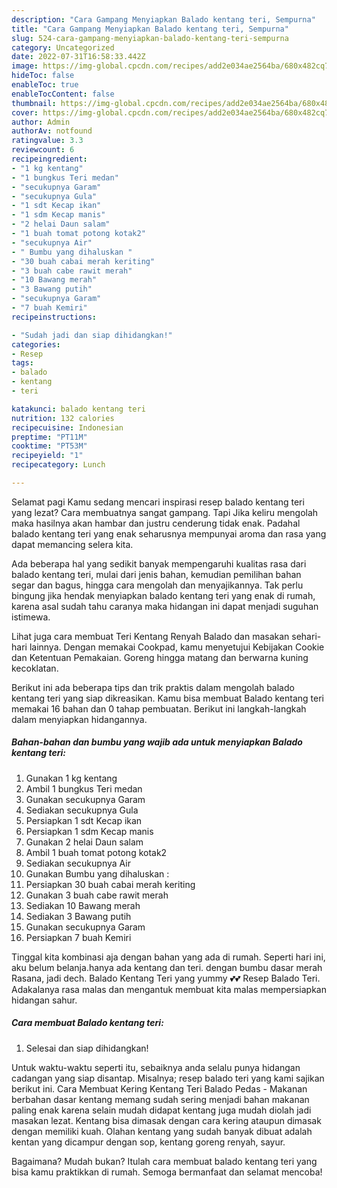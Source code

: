 ```yaml
---
description: "Cara Gampang Menyiapkan Balado kentang teri, Sempurna"
title: "Cara Gampang Menyiapkan Balado kentang teri, Sempurna"
slug: 524-cara-gampang-menyiapkan-balado-kentang-teri-sempurna
category: Uncategorized
date: 2022-07-31T16:58:33.442Z
image: https://img-global.cpcdn.com/recipes/add2e034ae2564ba/680x482cq70/balado-kentang-teri-foto-resep-utama.jpg
hideToc: false
enableToc: true
enableTocContent: false
thumbnail: https://img-global.cpcdn.com/recipes/add2e034ae2564ba/680x482cq70/balado-kentang-teri-foto-resep-utama.jpg
cover: https://img-global.cpcdn.com/recipes/add2e034ae2564ba/680x482cq70/balado-kentang-teri-foto-resep-utama.jpg
author: Admin
authorAv: notfound
ratingvalue: 3.3
reviewcount: 6
recipeingredient:
- "1 kg kentang"
- "1 bungkus Teri medan"
- "secukupnya Garam"
- "secukupnya Gula"
- "1 sdt Kecap ikan"
- "1 sdm Kecap manis"
- "2 helai Daun salam"
- "1 buah tomat potong kotak2"
- "secukupnya Air"
- " Bumbu yang dihaluskan "
- "30 buah cabai merah keriting"
- "3 buah cabe rawit merah"
- "10 Bawang merah"
- "3 Bawang putih"
- "secukupnya Garam"
- "7 buah Kemiri"
recipeinstructions:

- "Sudah jadi dan siap dihidangkan!"
categories:
- Resep
tags:
- balado
- kentang
- teri

katakunci: balado kentang teri 
nutrition: 132 calories
recipecuisine: Indonesian
preptime: "PT11M"
cooktime: "PT53M"
recipeyield: "1"
recipecategory: Lunch

---
```



Selamat pagi Kamu sedang mencari inspirasi resep balado kentang teri yang lezat? Cara membuatnya sangat gampang. Tapi Jika keliru mengolah maka hasilnya akan hambar dan justru cenderung tidak enak. Padahal balado kentang teri yang enak seharusnya mempunyai aroma dan rasa yang dapat memancing selera kita.


Ada beberapa hal yang sedikit banyak mempengaruhi kualitas rasa dari balado kentang teri, mulai dari jenis bahan, kemudian pemilihan bahan segar dan bagus, hingga cara mengolah dan menyajikannya. Tak perlu bingung jika hendak menyiapkan balado kentang teri yang enak di rumah, karena asal sudah tahu caranya maka hidangan ini dapat menjadi suguhan istimewa.

Lihat juga cara membuat Teri Kentang Renyah Balado dan masakan sehari-hari lainnya. Dengan memakai Cookpad, kamu menyetujui Kebijakan Cookie dan Ketentuan Pemakaian. Goreng hingga matang dan berwarna kuning kecoklatan.


Berikut ini ada beberapa tips dan trik praktis dalam mengolah balado kentang teri yang siap dikreasikan. Kamu bisa membuat Balado kentang teri memakai 16 bahan dan 0 tahap pembuatan. Berikut ini langkah-langkah dalam menyiapkan hidangannya.

<!--inarticleads1-->

##### Bahan-bahan dan bumbu yang wajib ada untuk menyiapkan Balado kentang teri:

1. Gunakan 1 kg kentang
1. Ambil 1 bungkus Teri medan
1. Gunakan secukupnya Garam
1. Sediakan secukupnya Gula
1. Persiapkan 1 sdt Kecap ikan
1. Persiapkan 1 sdm Kecap manis
1. Gunakan 2 helai Daun salam
1. Ambil 1 buah tomat potong kotak2
1. Sediakan secukupnya Air
1. Gunakan  Bumbu yang dihaluskan :
1. Persiapkan 30 buah cabai merah keriting
1. Gunakan 3 buah cabe rawit merah
1. Sediakan 10 Bawang merah
1. Sediakan 3 Bawang putih
1. Gunakan secukupnya Garam
1. Persiapkan 7 buah Kemiri


Tinggal kita kombinasi aja dengan bahan yang ada di rumah. Seperti hari ini, aku belum belanja.hanya ada kentang dan teri. dengan bumbu dasar merah Rasana, jadi dech. Balado Kentang Teri yang yummy 💕💕 Resep Balado Teri. Adakalanya rasa malas dan mengantuk membuat kita malas mempersiapkan hidangan sahur. 

<!--inarticleads2-->

##### Cara membuat Balado kentang teri:


1. Selesai dan siap dihidangkan!

Untuk waktu-waktu seperti itu, sebaiknya anda selalu punya hidangan cadangan yang siap disantap. Misalnya; resep balado teri yang kami sajikan berikut ini. Cara Membuat Kering Kentang Teri Balado Pedas - Makanan berbahan dasar kentang memang sudah sering menjadi bahan makanan paling enak karena selain mudah didapat kentang juga mudah diolah jadi masakan lezat. Kentang bisa dimasak dengan cara kering ataupun dimasak dengan memiliki kuah. Olahan kentang yang sudah banyak dibuat adalah kentan yang dicampur dengan sop, kentang goreng renyah, sayur. 

Bagaimana? Mudah bukan? Itulah cara membuat balado kentang teri yang bisa kamu praktikkan di rumah. Semoga bermanfaat dan selamat mencoba!
